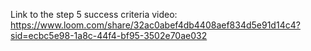 Link to the step 5 success criteria video: https://www.loom.com/share/32ac0abef4db4408aef834d5e91d14c4?sid=ecbc5e98-1a8c-44f4-bf95-3502e70ae032
